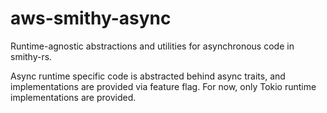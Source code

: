 # aws-smithy-async

Runtime-agnostic abstractions and utilities for asynchronous code in smithy-rs.

Async runtime specific code is abstracted behind async traits, and implementations are provided via feature flag. For
now, only Tokio runtime implementations are provided.
